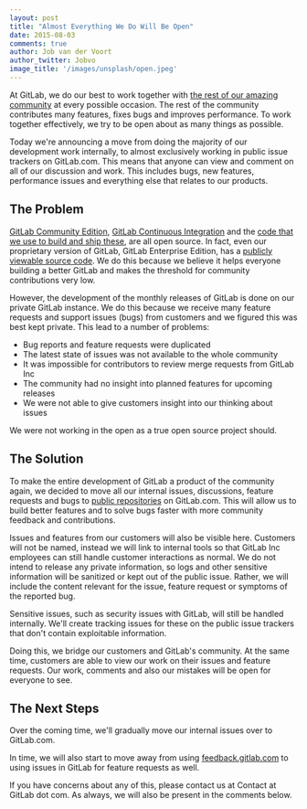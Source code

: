 ```yaml
---
layout: post
title: "Almost Everything We Do Will Be Open"
date: 2015-08-03
comments: true
author: Job van der Voort
author_twitter: Jobvo
image_title: '/images/unsplash/open.jpeg'
---
```


At GitLab, we do our best to work together with [the rest of our amazing community] at
every possible occasion. The rest of the community contributes many features, fixes bugs
and improves performance. To work together effectively, we try to be open about
as many things as possible.

Today we're announcing a move from doing the majority of our development work
internally, to almost exclusively working in public issue trackers on GitLab.com.
This means that anyone can view and comment on all of our discussion and work.
This includes bugs, new features, performance issues and everything else that
relates to our products.

<!-- more -->

## The Problem

[GitLab Community Edition], [GitLab Continuous Integration] and the [code that we use
to build and ship these], are all open source.
In fact, even our proprietary version of GitLab, GitLab Enterprise Edition,
has a [publicly viewable source code]. We do this because we believe it helps
everyone building a better GitLab and makes the threshold for community contributions
very low.

However, the development of the monthly releases of GitLab is done on our private
GitLab instance. We do this because we receive many feature requests and support
issues (bugs) from customers and we figured this was best kept private.
This lead to a number of problems:

- Bug reports and feature requests were duplicated
- The latest state of issues was not available to the whole community
- It was impossible for contributors to review merge requests from GitLab Inc
- The community had no insight into planned features for upcoming releases
- We were not able to give customers insight into our thinking about issues

We were not working in the open as a true open source project should.

## The Solution

To make the entire development of GitLab a product of the community again,
we decided to move all our internal issues, discussions, feature requests
and bugs to [public repositories] on GitLab.com.
This will allow us to build better features and to solve bugs faster
with more community feedback and contributions.

Issues and features from our customers will also be visible here.
Customers will not be named, instead we will link to internal tools so that
GitLab Inc employees can still handle customer interactions as normal.
We do not intend to release any private information, so logs and other sensitive
information will be sanitized or kept out of the public issue. Rather,
we will include the content relevant for the issue, feature request or symptoms
of the reported bug.

Sensitive issues, such as security issues with GitLab, will still be handled
internally. We'll create tracking issues for these on the public issue trackers
that don't contain exploitable information.

Doing this, we bridge our customers and GitLab's community. At the same time,
customers are able to view our work on their issues and feature requests.
Our work, comments and also our mistakes will be open for everyone to see.

## The Next Steps

Over the coming time, we'll gradually move our internal issues over to GitLab.com.

In time, we will also start to move away from using [feedback.gitlab.com] to
using issues in GitLab for feature requests as well.

If you have concerns about any of this, please contact us at Contact at GitLab dot com.
As always, we will also be present in the comments below.

[the rest of our amazing community]: https://gitlab.com/gitlab-com/www-gitlab-com/commit/cf4569ad6834321f89bb6e34b719bcdcd0ba7799
[publicly viewable source code]: https://gitlab.com/gitlab-org/gitlab-ee
[GitLab Community Edition]: https://gitlab.com/gitlab-org/gitlab-ce
[GitLab Continuous Integration]: https://gitlab.com/gitlab-org/gitlab-ci
[code that we use to build and ship these]: https://gitlab.com/gitlab-org/omnibus-gitlab
[public repositories]: https://gitlab.com/groups/gitlab-org
[feedback.gitlab.com]: http://feedback.gitlab.com/forums/176466-general
